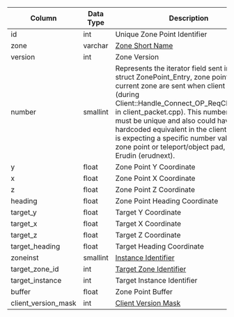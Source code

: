 | Column              | Data Type | Description                                                                                                                                                                                                                                                                                                                                                                                                                 |
| ------------------- | --------- | --------------------------------------------------------------------------------------------------------------------------------------------------------------------------------------------------------------------------------------------------------------------------------------------------------------------------------------------------------------------------------------------------------------------------- |
| id                  | int       | Unique Zone Point Identifier                                                                                                                                                                                                                                                                                                                                                                                                |
| zone                | varchar   | [Zone Short Name](https://eqemu.gitbook.io/server/categories/reference-lists/zones)                                                                                                                                                                                                                                                                                                                                         |
| version             | int       | Zone Version                                                                                                                                                                                                                                                                                                                                                                                                                |
| number              | smallint  | Represents the iterator field sent in the struct ZonePoint_Entry, zone points for the current zone are sent when client zones in (during Client::Handle_Connect_OP_ReqClientSpawn in client_packet.cpp).  This number field must be unique and also could have a hardcoded equivalent in the client, eg. client is expecting a specific number value for a zone point or teleport/object pad, such as in Erudin (erudnext). |
| y                   | float     | Zone Point Y Coordinate                                                                                                                                                                                                                                                                                                                                                                                                     |
| x                   | float     | Zone Point X Coordinate                                                                                                                                                                                                                                                                                                                                                                                                     |
| z                   | float     | Zone Point Z Coordinate                                                                                                                                                                                                                                                                                                                                                                                                     |
| heading             | float     | Zone Point Heading Coordinate                                                                                                                                                                                                                                                                                                                                                                                               |
| target_y            | float     | Target Y Coordinate                                                                                                                                                                                                                                                                                                                                                                                                         |
| target_x            | float     | Target X Coordinate                                                                                                                                                                                                                                                                                                                                                                                                         |
| target_z            | float     | Target Z Coordinate                                                                                                                                                                                                                                                                                                                                                                                                         |
| target_heading      | float     | Target Heading Coordinate                                                                                                                                                                                                                                                                                                                                                                                                   |
| zoneinst            | smallint  | [Instance Identifier](instance_list.d)                                                                                                                                                                                                                                                                                                                                                                                      |
| target_zone_id      | int       | [Target Zone Identifier](https://eqemu.gitbook.io/server/categories/reference-lists/zones)                                                                                                                                                                                                                                                                                                                                  |
| target_instance     | int       | Target Instance Identifier                                                                                                                                                                                                                                                                                                                                                                                                  |
| buffer              | float     | Zone Point Buffer                                                                                                                                                                                                                                                                                                                                                                                                           |
| client_version_mask | int       | [Client Version Mask](https://eqemu.gitbook.io/server/categories/reference-lists/client-version-bitmasks)                                                                                                                                                                                                                                                                                                                   |
